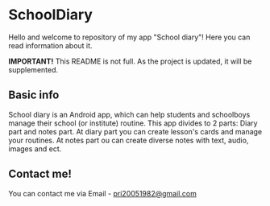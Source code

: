 # SchoolDiary
Hello and welcome to repository of my app "School diary"! Here you can read information about it. 

**IMPORTANT!**
This README is not full. As the project is updated, it will be supplemented.
## Basic info
School diary is an Android app, which can help students and schoolboys manage their school (or institute) routine. This app divides to 2 parts: Diary part and notes part.
At diary part you can create lesson's cards and manage your routines. At notes part ou can create diverse notes with text, audio, images and ect.

## Contact me!
You can contact me via Email - pri20051982@gmail.com
